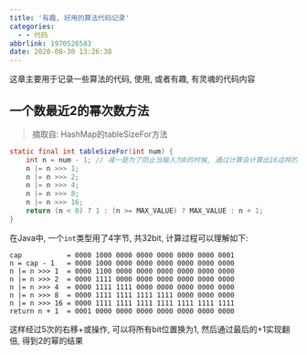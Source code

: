 ```yaml
---
title: '有趣, 好用的算法代码记录'
categories:
  - - 代码
abbrlink: 1970526583
date: 2020-08-30 13:26:38
---
```


这章主要用于记录一些算法的代码, 使用, 或者有趣, 有灵魂的代码内容

<!-- more -->

## 一个数最近2的幂次数方法

> 摘取自: HashMap的tableSizeFor方法

```java
static final int tableSizeFor(int num) {
    int n = num - 1; // 减一是为了防止当输入为8的时候, 通过计算会计算出16这样的结果
    n |= n >>> 1;
    n |= n >>> 2;
    n |= n >>> 4;
    n |= n >>> 8;
    n |= n >>> 16;
    return (n < 0) ? 1 : (n >= MAX_VALUE) ? MAX_VALUE : n + 1;
}
```

在Java中, 一个`int`类型用了4字节, 共32bit, 计算过程可以理解如下:

```
cap           = 0000 1000 0000 0000 0000 0000 0000 0001
n = cap - 1   = 0000 1000 0000 0000 0000 0000 0000 0000
n |= n >>> 1  = 0000 1100 0000 0000 0000 0000 0000 0000
n |= n >>> 2  = 0000 1111 0000 0000 0000 0000 0000 0000
n |= n >>> 4  = 0000 1111 1111 0000 0000 0000 0000 0000
n |= n >>> 8  = 0000 1111 1111 1111 1111 0000 0000 0000
n |= n >>> 16 = 0000 1111 1111 1111 1111 1111 1111 1111
return n + 1  = 0001 0000 0000 0000 0000 0000 0000 0000
```

这样经过5次的右移+或操作, 可以将所有bit位置换为1, 然后通过最后的+1实现翻倍, 得到2的幂的结果